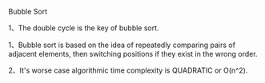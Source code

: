 Bubble Sort

1、The double cycle is the key of bubble sort.

1、Bubble sort is based on the idea of repeatedly comparing pairs of adjacent elements, then switching positions if they exist in the wrong order.

2、It's worse case algorithmic time complexity is QUADRATIC or O(n^2).
